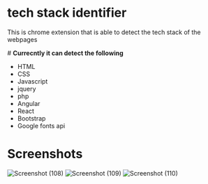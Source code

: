 # tech stack identifier

<p>This is chrome extension that is able to detect the tech stack of the webpages</p>
# <b>Currecntly it can detect the following</b>

<ul>
  <li>HTML</li>
  <li>CSS</li>
  <li>Javascript</li>
  <li>jquery</li>
  <li>php</li>
  <li>Angular</li>
  <li>React</li>
  <li>Bootstrap</li>
  <li>Google fonts api</li>
  
</ul>

# Screenshots
![Screenshot (108)](https://github.com/user-attachments/assets/08910ce3-189f-4264-ad5f-bf5c9c7477b0)
![Screenshot (109)](https://github.com/user-attachments/assets/d2d6af64-af4e-4da5-9a45-8253423c1832)
![Screenshot (110)](https://github.com/user-attachments/assets/81314d34-c707-4733-86f3-682d1032e4e8)

